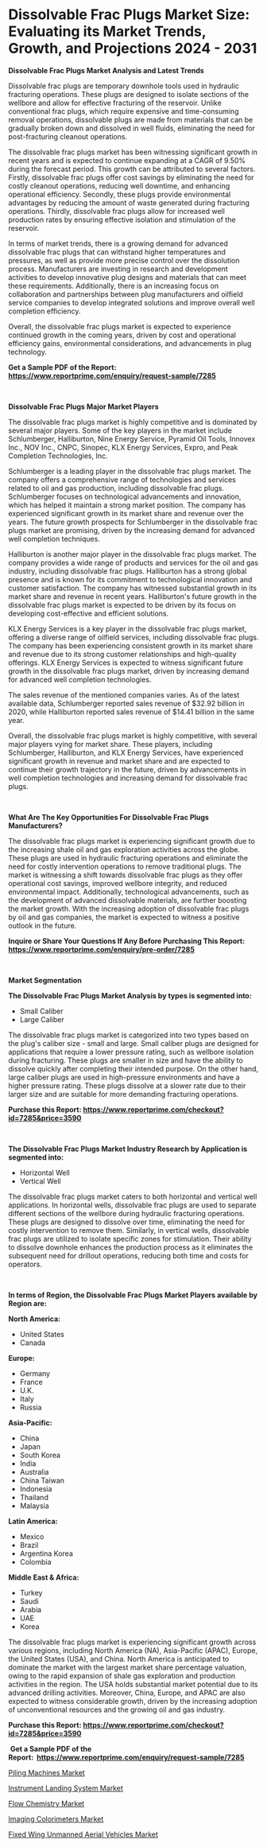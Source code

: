<p><h1>Dissolvable Frac Plugs Market Size: Evaluating its Market Trends, Growth, and Projections 2024 - 2031</h1></p><p><strong>Dissolvable Frac Plugs Market Analysis and Latest Trends</strong></p>
<p><p>Dissolvable frac plugs are temporary downhole tools used in hydraulic fracturing operations. These plugs are designed to isolate sections of the wellbore and allow for effective fracturing of the reservoir. Unlike conventional frac plugs, which require expensive and time-consuming removal operations, dissolvable plugs are made from materials that can be gradually broken down and dissolved in well fluids, eliminating the need for post-fracturing cleanout operations.</p><p>The dissolvable frac plugs market has been witnessing significant growth in recent years and is expected to continue expanding at a CAGR of 9.50% during the forecast period. This growth can be attributed to several factors. Firstly, dissolvable frac plugs offer cost savings by eliminating the need for costly cleanout operations, reducing well downtime, and enhancing operational efficiency. Secondly, these plugs provide environmental advantages by reducing the amount of waste generated during fracturing operations. Thirdly, dissolvable frac plugs allow for increased well production rates by ensuring effective isolation and stimulation of the reservoir.</p><p>In terms of market trends, there is a growing demand for advanced dissolvable frac plugs that can withstand higher temperatures and pressures, as well as provide more precise control over the dissolution process. Manufacturers are investing in research and development activities to develop innovative plug designs and materials that can meet these requirements. Additionally, there is an increasing focus on collaboration and partnerships between plug manufacturers and oilfield service companies to develop integrated solutions and improve overall well completion efficiency.</p><p>Overall, the dissolvable frac plugs market is expected to experience continued growth in the coming years, driven by cost and operational efficiency gains, environmental considerations, and advancements in plug technology.</p></p>
<p><strong>Get a Sample PDF of the Report:&nbsp; <a href="https://www.reportprime.com/enquiry/request-sample/7285">https://www.reportprime.com/enquiry/request-sample/7285</a></strong></p>
<p>&nbsp;</p>
<p><strong>Dissolvable Frac Plugs Major Market Players</strong></p>
<p><p>The dissolvable frac plugs market is highly competitive and is dominated by several major players. Some of the key players in the market include Schlumberger, Halliburton, Nine Energy Service, Pyramid Oil Tools, Innovex Inc., NOV Inc., CNPC, Sinopec, KLX Energy Services, Expro, and Peak Completion Technologies, Inc.</p><p>Schlumberger is a leading player in the dissolvable frac plugs market. The company offers a comprehensive range of technologies and services related to oil and gas production, including dissolvable frac plugs. Schlumberger focuses on technological advancements and innovation, which has helped it maintain a strong market position. The company has experienced significant growth in its market share and revenue over the years. The future growth prospects for Schlumberger in the dissolvable frac plugs market are promising, driven by the increasing demand for advanced well completion techniques.</p><p>Halliburton is another major player in the dissolvable frac plugs market. The company provides a wide range of products and services for the oil and gas industry, including dissolvable frac plugs. Halliburton has a strong global presence and is known for its commitment to technological innovation and customer satisfaction. The company has witnessed substantial growth in its market share and revenue in recent years. Halliburton's future growth in the dissolvable frac plugs market is expected to be driven by its focus on developing cost-effective and efficient solutions.</p><p>KLX Energy Services is a key player in the dissolvable frac plugs market, offering a diverse range of oilfield services, including dissolvable frac plugs. The company has been experiencing consistent growth in its market share and revenue due to its strong customer relationships and high-quality offerings. KLX Energy Services is expected to witness significant future growth in the dissolvable frac plugs market, driven by increasing demand for advanced well completion technologies.</p><p>The sales revenue of the mentioned companies varies. As of the latest available data, Schlumberger reported sales revenue of $32.92 billion in 2020, while Halliburton reported sales revenue of $14.41 billion in the same year.</p><p>Overall, the dissolvable frac plugs market is highly competitive, with several major players vying for market share. These players, including Schlumberger, Halliburton, and KLX Energy Services, have experienced significant growth in revenue and market share and are expected to continue their growth trajectory in the future, driven by advancements in well completion technologies and increasing demand for dissolvable frac plugs.</p></p>
<p>&nbsp;</p>
<p><strong>What Are The Key Opportunities For Dissolvable Frac Plugs Manufacturers?</strong></p>
<p><p>The dissolvable frac plugs market is experiencing significant growth due to the increasing shale oil and gas exploration activities across the globe. These plugs are used in hydraulic fracturing operations and eliminate the need for costly intervention operations to remove traditional plugs. The market is witnessing a shift towards dissolvable frac plugs as they offer operational cost savings, improved wellbore integrity, and reduced environmental impact. Additionally, technological advancements, such as the development of advanced dissolvable materials, are further boosting the market growth. With the increasing adoption of dissolvable frac plugs by oil and gas companies, the market is expected to witness a positive outlook in the future.</p></p>
<p><strong>Inquire or Share Your Questions If Any Before Purchasing This Report: <a href="https://www.reportprime.com/enquiry/pre-order/7285">https://www.reportprime.com/enquiry/pre-order/7285</a></strong></p>
<p>&nbsp;</p>
<p><strong>Market Segmentation</strong></p>
<p><strong>The Dissolvable Frac Plugs Market Analysis by types is segmented into:</strong></p>
<p><ul><li>Small Caliber</li><li>Large Caliber</li></ul></p>
<p><p>The dissolvable frac plugs market is categorized into two types based on the plug's caliber size - small and large. Small caliber plugs are designed for applications that require a lower pressure rating, such as wellbore isolation during fracturing. These plugs are smaller in size and have the ability to dissolve quickly after completing their intended purpose. On the other hand, large caliber plugs are used in high-pressure environments and have a higher pressure rating. These plugs dissolve at a slower rate due to their larger size and are suitable for more demanding fracturing operations.</p></p>
<p><strong>Purchase this Report:&nbsp;<a href="https://www.reportprime.com/checkout?id=7285&price=3590">https://www.reportprime.com/checkout?id=7285&price=3590</a></strong></p>
<p>&nbsp;</p>
<p><strong>The Dissolvable Frac Plugs Market Industry Research by Application is segmented into:</strong></p>
<p><ul><li>Horizontal Well</li><li>Vertical Well</li></ul></p>
<p><p>The dissolvable frac plugs market caters to both horizontal and vertical well applications. In horizontal wells, dissolvable frac plugs are used to separate different sections of the wellbore during hydraulic fracturing operations. These plugs are designed to dissolve over time, eliminating the need for costly intervention to remove them. Similarly, in vertical wells, dissolvable frac plugs are utilized to isolate specific zones for stimulation. Their ability to dissolve downhole enhances the production process as it eliminates the subsequent need for drillout operations, reducing both time and costs for operators.</p></p>
<p>&nbsp;</p>
<p><strong>In terms of Region, the Dissolvable Frac Plugs Market Players available by Region are:</strong></p>
<p>
    <p> <strong> North America: </strong>
        <ul>
            <li>United States</li>
            <li>Canada</li>
        </ul>
        </p> 
    <p> <strong> Europe: </strong>
        <ul>
            <li>Germany</li>
            <li>France</li>
            <li>U.K.</li>
            <li>Italy</li>
            <li>Russia</li>
        </ul>
        </p> 
    <p> <strong> Asia-Pacific: </strong>
        <ul>
            <li>China</li>
            <li>Japan</li>
            <li>South Korea</li>
            <li>India</li>
            <li>Australia</li>
            <li>China Taiwan</li>
            <li>Indonesia</li>
            <li>Thailand</li>
            <li>Malaysia</li>
        </ul>
        </p> 
    <p> <strong> Latin America: </strong>
        <ul>
            <li>Mexico</li>
            <li>Brazil</li>
            <li>Argentina Korea</li>
            <li>Colombia</li>
        </ul>
        </p> 
    <p> <strong> Middle East & Africa: </strong>
        <ul>
            <li>Turkey</li>
            <li>Saudi</li>
            <li>Arabia</li>
            <li>UAE</li>
            <li>Korea</li>
        </ul>
    </p>
    </p>
<p><p>The dissolvable frac plugs market is experiencing significant growth across various regions, including North America (NA), Asia-Pacific (APAC), Europe, the United States (USA), and China. North America is anticipated to dominate the market with the largest market share percentage valuation, owing to the rapid expansion of shale gas exploration and production activities in the region. The USA holds substantial market potential due to its advanced drilling activities. Moreover, China, Europe, and APAC are also expected to witness considerable growth, driven by the increasing adoption of unconventional resources and the growing oil and gas industry.</p></p>
<p><strong>Purchase this Report: <a href="https://www.reportprime.com/checkout?id=7285&price=3590">https://www.reportprime.com/checkout?id=7285&price=3590</a></strong></p>
<p>&nbsp;<strong>Get a Sample PDF of the Report:&nbsp;&nbsp;<a href="https://www.reportprime.com/enquiry/request-sample/7285">https://www.reportprime.com/enquiry/request-sample/7285</a></strong></p>
<p><strong></strong></p>
<p><p><a href="https://github.com/arionmp/Market-Research-Report-List-1/blob/main/piling-machines-market.md">Piling Machines Market</a></p><p><a href="https://github.com/zeberleansnyderallisonwjfli/Market-Research-Report-List-1/blob/main/instrument-landing-system-market.md">Instrument Landing System Market</a></p><p><a href="https://github.com/kosella/Market-Research-Report-List-1/blob/main/flow-chemistry-market.md">Flow Chemistry Market</a></p><p><a href="https://github.com/redneck06/Market-Research-Report-List-1/blob/main/imaging-colorimeters-market.md">Imaging Colorimeters Market</a></p><p><a href="https://github.com/nicoletavirag/Market-Research-Report-List-1/blob/main/fixed-wing-unmanned-aerial-vehicles-market.md">Fixed Wing Unmanned Aerial Vehicles Market</a></p></p>